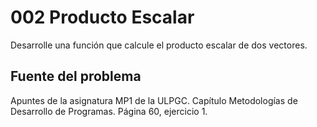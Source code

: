 # 002 Producto Escalar
Desarrolle una función que calcule el producto escalar de dos vectores.

## Fuente del problema
Apuntes de la asignatura MP1 de la ULPGC. Capítulo Metodologías de Desarrollo de Programas. Página 60, ejercicio 1.


